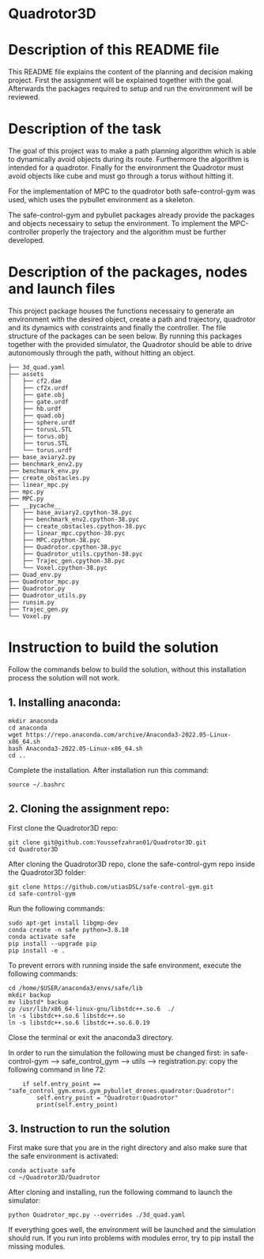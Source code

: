 # Quadrotor3D

# Description of this README file
This README file explains the content of the planning and decision making project. First the assignment will be explained together with the goal.  Afterwards the packages required to setup and run the environment will be reviewed. 
# 

# Description of the task
The goal of this project was to make a path planning algorithm which is able to dynamically avoid objects during its route. Furthermore the algorithm is intended for a quadrotor. Finally for the environment the Quadrotor must avoid objects like cube and must go through a torus without hitting it.

For the implementation of MPC to the quadrotor both safe-control-gym was used, which uses the pybullet environment as a skeleton.

The safe-control-gym and pybullet packages already provide the packages and objects necessairy to setup the environment. To implement the MPC-controller properly the trajectory and the algorithm must be further developed. 

# 
# Description of the packages, nodes and launch files
This project package houses the functions necessairy to generate an environment with the desired object, create a path and trajectory, quadrotor and its dynamics with constraints and finally the controller. The file structure of the packages can be seen below. By running this packages together with the provided simulator, the Quadrotor should be able to drive autonomously through the path, without hitting an object.
```
├── 3d_quad.yaml
├── assets
│   ├── cf2.dae
│   ├── cf2x.urdf
│   ├── gate.obj
│   ├── gate.urdf
│   ├── hb.urdf
│   ├── quad.obj
│   ├── sphere.urdf
│   ├── torusL.STL
│   ├── torus.obj
│   ├── torus.STL
│   └── torus.urdf
├── base_aviary2.py
├── benchmark_env2.py
├── benchmark_env.py
├── create_obstacles.py
├── linear_mpc.py
├── mpc.py
├── MPC.py
├── __pycache__
│   ├── base_aviary2.cpython-38.pyc
│   ├── benchmark_env2.cpython-38.pyc
│   ├── create_obstacles.cpython-38.pyc
│   ├── linear_mpc.cpython-38.pyc
│   ├── MPC.cpython-38.pyc
│   ├── Quadrotor.cpython-38.pyc
│   ├── Quadrotor_utils.cpython-38.pyc
│   ├── Trajec_gen.cpython-38.pyc
│   └── Voxel.cpython-38.pyc
├── Quad_env.py
├── Quadrotor_mpc.py
├── Quadrotor.py
├── Quadrotor_utils.py
├── runsim.py
├── Trajec_gen.py
└── Voxel.py
```
# 
# Instruction to build the solution  

Follow the commands below to build the solution, without this installation process the solution will not work. 
## 1. Installing anaconda:

    mkdir anaconda
    cd anaconda
    wget https://repo.anaconda.com/archive/Anaconda3-2022.05-Linux-x86_64.sh
    bash Anaconda3-2022.05-Linux-x86_64.sh
    cd ..
    
    
Complete the installation. After installation run this command:

    source ~/.bashrc

## 2. Cloning the assignment repo:

First clone the Quadrotor3D repo:
    
    git clone git@github.com:Youssefzahran01/Quadrotor3D.git
    cd Quadrotor3D
    
After cloning the Quadrotor3D repo, clone the safe-control-gym repo inside the Quadrotor3D folder:

    git clone https://github.com/utiasDSL/safe-control-gym.git
    cd safe-control-gym

Run the following commands:
    
    sudo apt-get install libgmp-dev
    conda create -n safe python=3.8.10
    conda activate safe
    pip install --upgrade pip
    pip install -e .

To prevent errors with running inside the safe environment, execute the following commands:
    
    cd /home/$USER/anaconda3/envs/safe/lib
    mkdir backup
    mv libstd* backup 
    cp /usr/lib/x86_64-linux-gnu/libstdc++.so.6  ./
    ln -s libstdc++.so.6 libstdc++.so
    ln -s libstdc++.so.6 libstdc++.so.6.0.19

Close the terminal or exit the anaconda3 directory.

In order to run the simulation the following must be changed first:
    in safe-control-gym --> safe_control_gym --> utils --> registration.py:
    copy the following command in line 72:

        if self.entry_point == "safe_control_gym.envs.gym_pybullet_drones.quadrotor:Quadrotor":
            self.entry_point = "Quadrotor:Quadrotor"
            print(self.entry_point)

## 3. Instruction to run the solution
First make sure that you are in the right directory and also make sure that the safe environment is activated:

	conda activate safe
	cd ~/Quadrotor3D/Quadrotor

After cloning and installing, run the following command to launch the simulator:

	python Quadrotor_mpc.py --overrides ./3d_quad.yaml

If everything goes well, the environment will be launched and the simulation should run. If you run into problems with modules error, try to pip install the missing modules. 

